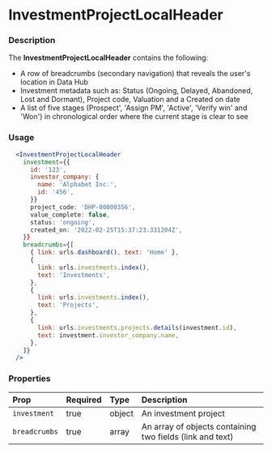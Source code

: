 # InvestmentProjectLocalHeader

### Description

The **InvestmentProjectLocalHeader** contains the following:

- A row of breadcrumbs (secondary navigation) that reveals the user's location in Data Hub
- Investment metadata such as: Status (Ongoing, Delayed, Abandoned, Lost and Dormant), Project code, Valuation and a Created on date
- A list of five stages (Prospect', 'Assign PM', 'Active', 'Verify win' and 'Won') in chronological order where the current stage is clear to see

### Usage

```jsx
  <InvestmentProjectLocalHeader
    investment={{
      id: '123',
      investor_company: {
        name: 'Alphabet Inc.',
        id: '456',
      }}
      project_code: 'DHP-00000356',
      value_complete: false,
      status: 'ongoing',
      created_on: '2022-02-25T15:37:23.331204Z',
    }}
    breadcrumbs={[
      { link: urls.dashboard(), text: 'Home' },
      {
        link: urls.investments.index(),
        text: 'Investments',
      },
      {
        link: urls.investments.index(),
        text: 'Projects',
      },
      {
        link: urls.investments.projects.details(investment.id),
        text: investment.investor_company.name,
      },
    ]}
  />
```

### Properties

| Prop          | Required | Type   | Description                                               |
| :------------ | :------- | :----- | :-------------------------------------------------------- |
| `investment`  | true     | object | An investment project                                     |
| `breadcrumbs` | true     | array  | An array of objects containing two fields (link and text) |
